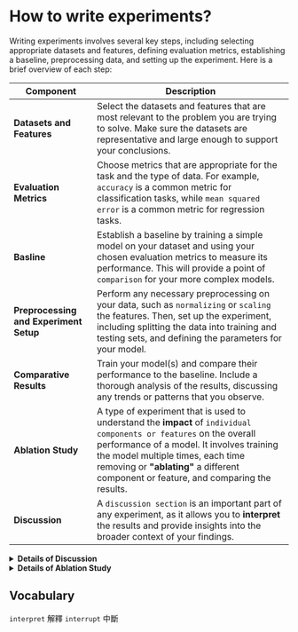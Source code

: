 # How to write experiments?
Writing experiments involves several key steps, including selecting appropriate datasets and features, defining evaluation metrics, establishing a baseline, preprocessing data, and setting up the experiment. Here is a brief overview of each step:

| Component | Description |
|-|-|
| **Datasets and Features** | Select the datasets and features that are most relevant to the problem you are trying to solve. Make sure the datasets are representative and large enough to support your conclusions. |
| **Evaluation Metrics** | Choose metrics that are appropriate for the task and the type of data. For example, `accuracy` is a common metric for classification tasks, while `mean squared error` is a common metric for regression tasks. |
| **Basline** | Establish a baseline by training a simple model on your dataset and using your chosen evaluation metrics to measure its performance. This will provide a point of `comparison` for your more complex models. |
| **Preprocessing and Experiment Setup** | Perform any necessary preprocessing on your data, such as `normalizing` or `scaling` the features. Then, set up the experiment, including splitting the data into training and testing sets, and defining the parameters for your model. |
| **Comparative Results** | Train your model(s) and compare their performance to the baseline. Include a thorough analysis of the results, discussing any trends or patterns that you observe. |
| **Ablation Study** | A type of experiment that is used to understand the **impact** of `individual components or features` on the overall performance of a model. It involves training the model multiple times, each time removing or **"ablating"** a different component or feature, and comparing the results. |
| **Discussion** | A `discussion section` is an important part of any experiment, as it allows you to **interpret** the results and provide insights into the broader context of your findings.  |

<details>
    <summary><strong>Details of Discussion</strong></summary>

1. Summarize your main findings: Provide a brief summary of the main results of your experiment, including any key trends or patterns that you observed.
2. Interpret the results: Interpret the results in the context of your research question or hypothesis. Explain what the results mean and why they are important.
3. Discuss the limitations: Acknowledge any limitations of your experiment, such as the sample size, the data, the model or the evaluation metrics.
4. Compare with previous works: Compare your results with those of previous studies in the literature, highlighting any similarities or differences.
5. Implications and Future Work: Discuss the implications of your results for future research and practice. Suggest areas for future research that would help to build on your findings.
6. Conclusion: Summarize the main findings, the limitations and the implications of your study. Provide a brief statement of the overall conclusion.
</details>

<details>
    <summary><strong>Details of Ablation Study</strong></summary>
    
Here are a few steps to conduct an ablation study:
1. Select the features or components of the model that you want to investigate.
2. Train the model multiple times, each time removing or "ablating" a different feature or component.
3. Compare the performance of the model using the same evaluation metrics for each ablation run.
4. Analyze the results to understand the impact of each feature or component on the overall performance of the model.
5. Draw the conclusion and provide insights on which feature or component is important and which is not.
</details>

## Vocabulary
`interpret` 解釋
`interrupt` 中斷